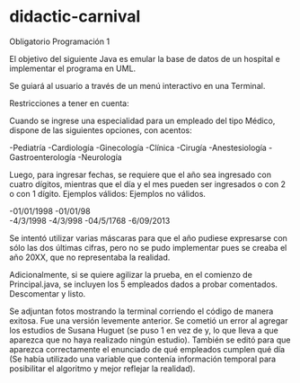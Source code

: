 # didactic-carnival
Obligatorio Programación 1

El objetivo del siguiente Java es emular la base de datos de un hospital e implementar el programa en UML.

Se guiará al usuario a través de un menú interactivo en una Terminal.

Restricciones a tener en cuenta:

Cuando se ingrese una especialidad para un empleado del tipo Médico, dispone de las siguientes opciones, con acentos:

-Pediatría
-Cardiología
-Ginecología
-Clínica
-Cirugía
-Anestesiología
-Gastroenterología
-Neurología

Luego, para ingresar fechas, se requiere que el año sea ingresado con cuatro dígitos, mientras que el día y el mes pueden ser ingresados o con 2 o con 1 dígito.
Ejemplos válidos:             Ejemplos no válidos.

-01/01/1998                   -01/01/98     
-4/3/1998                     -4/3/998
-04/5/1768
-6/09/2013


Se intentó utilizar varias máscaras para que el año pudiese expresarse con sólo las dos últimas cifras, pero no se pudo implementar pues se creaba el año 20XX, que no
representaba la realidad.

Adicionalmente, si se quiere agilizar la prueba, en el comienzo de Principal.java, se incluyen los 5 empleados dados a probar comentados. Descomentar y listo.

Se adjuntan fotos mostrando la terminal corriendo el código de manera exitosa.
Fue una versión levemente anterior. Se cometió un error al agregar los estudios de Susana Huguet (se puso 1 en vez de y, lo que lleva a que aparezca que no haya realizado ningún estudio). También se editó para que aparezca correctamente el enunciado de qué empleados cumplen qué día (Se había utilizado una variable que contenía información temporal para posibilitar el algoritmo y mejor reflejar la realidad). 
